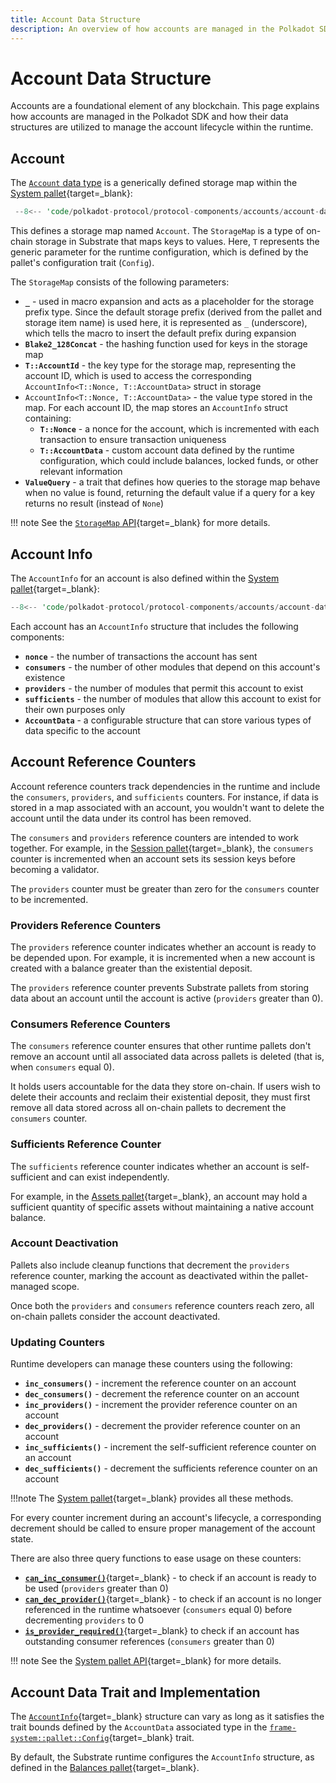 ```yaml
---
title: Account Data Structure
description: An overview of how accounts are managed in the Polkadot SDK, focusing on their data structure and lifecycle management within the runtime.
---
```


# Account Data Structure

Accounts are a foundational element of any blockchain. This page explains how accounts are managed in the Polkadot SDK and how their data structures are utilized to manage the account lifecycle within the runtime.

## Account

The [`Account` data type](https://paritytech.github.io/polkadot-sdk/master/frame_system/pallet/type.Account.html) is a generically defined storage map within the [System pallet](https://paritytech.github.io/polkadot-sdk/master/src/frame_system/lib.rs.html){target=\_blank}:

```rs
 --8<-- 'code/polkadot-protocol/protocol-components/accounts/account-data-structure/account-data-structure-1.rs'
```

This defines a storage map named `Account`. The `StorageMap` is a type of on-chain storage in Substrate that maps keys to values. Here, `T` represents the generic parameter for the runtime configuration, which is defined by the pallet's configuration trait (`Config`).

The `StorageMap` consists of the following parameters:

- **`_`** - used in macro expansion and acts as a placeholder for the storage prefix type. Since the default storage prefix (derived from the pallet and storage item name) is used here, it is represented as `_` (underscore), which tells the macro to insert the default prefix during expansion
- **`Blake2_128Concat`** - the hashing function used for keys in the storage map
- **`T::AccountId`** - the key type for the storage map, representing the account ID, which is used to access the corresponding `AccountInfo<T::Nonce, T::AccountData>` struct in storage
- `AccountInfo<T::Nonce, T::AccountData>` - the value type stored in the map. For each account ID, the map stores an `AccountInfo` struct containing:
    - **`T::Nonce`** - a nonce for the account, which is incremented with each transaction to ensure transaction uniqueness
    - **`T::AccountData`** - custom account data defined by the runtime configuration, which could include balances, locked funds, or other relevant information
- **`ValueQuery`** - a trait that defines how queries to the storage map behave when no value is found, returning the default value if a query for a key returns no result (instead of `None`)

!!! note
    See the [`StorageMap` API](https://paritytech.github.io/polkadot-sdk/master/frame_support/storage/types/struct.StorageMap.html){target=\_blank} for more details.

## Account Info

The `AccountInfo` for an account is also defined within the [System pallet](https://paritytech.github.io/polkadot-sdk/master/src/frame_system/lib.rs.html){target=\_blank}:

```rs
--8<-- 'code/polkadot-protocol/protocol-components/accounts/account-data-structure/account-data-structure-2.rs'
```

Each account has an `AccountInfo` structure that includes the following components:

- **`nonce`** - the number of transactions the account has sent
- **`consumers`** - the number of other modules that depend on this account's existence
- **`providers`** - the number of modules that permit this account to exist
- **`sufficients`** - the number of modules that allow this account to exist for their own purposes only
- **`AccountData`** - a configurable structure that can store various types of data specific to the account

## Account Reference Counters

Account reference counters track dependencies in the runtime and include the `consumers`, `providers`, and `sufficients` counters. For instance, if data is stored in a map associated with an account, you wouldn't want to delete the account until the data under its control has been removed.

The `consumers` and `providers` reference counters are intended to work together. For example, in the [Session pallet](https://docs.rs/pallet-session/latest/pallet_session/){target=\_blank}, the `consumers` counter is incremented when an account sets its session keys before becoming a validator.

The `providers` counter must be greater than zero for the `consumers` counter to be incremented.

### Providers Reference Counters

The `providers` reference counter indicates whether an account is ready to be depended upon. For example, it is incremented when a new account is created with a balance greater than the existential deposit.

The `providers` reference counter prevents Substrate pallets from storing data about an account until the account is active (`providers` greater than 0).

### Consumers Reference Counters

The `consumers` reference counter ensures that other runtime pallets don't remove an account until all associated data across pallets is deleted (that is, when `consumers` equal 0).

It holds users accountable for the data they store on-chain. If users wish to delete their accounts and reclaim their existential deposit, they must first remove all data stored across all on-chain pallets to decrement the `consumers` counter.

### Sufficients Reference Counter

The `sufficients` reference counter indicates whether an account is self-sufficient and can exist independently.

For example, in the [Assets pallet](https://paritytech.github.io/polkadot-sdk/master/pallet_assets/index.html){target=\_blank}, an account may hold a sufficient quantity of specific assets without maintaining a native account balance.

### Account Deactivation

Pallets also include cleanup functions that decrement the `providers` reference counter, marking the account as deactivated within the pallet-managed scope.

Once both the `providers` and `consumers` reference counters reach zero, all on-chain pallets consider the account deactivated.

### Updating Counters

Runtime developers can manage these counters using the following:

- **`inc_consumers()`** - increment the reference counter on an account
- **`dec_consumers()`** - decrement the reference counter on an account
- **`inc_providers()`** - increment the provider reference counter on an account
- **`dec_providers()`** - decrement the provider reference counter on an account
- **`inc_sufficients()`** - increment the self-sufficient reference counter on an account
- **`dec_sufficients()`** - decrement the sufficients reference counter on an account

!!!note
    The [System pallet](https://paritytech.github.io/polkadot-sdk/master/frame_system/pallet/struct.Pallet.html#method){target=\_blank} provides all these methods.

For every counter increment during an account's lifecycle, a corresponding decrement should be called to ensure proper management of the account state.

There are also three query functions to ease usage on these counters:

- [**`can_inc_consumer()`**](https://paritytech.github.io/polkadot-sdk/master/frame_system/pallet/struct.Pallet.html#method.can_inc_consumer){target=\_blank} - to check if an account is ready to be used (`providers` greater than 0)
- [**`can_dec_provider()`**](https://paritytech.github.io/polkadot-sdk/master/frame_system/pallet/struct.Pallet.html#method.can_dec_provider){target=\_blank} - to check if an account is no longer referenced in the runtime whatsoever (`consumers` equal 0) before decrementing `providers` to 0
- [**`is_provider_required()`**](https://paritytech.github.io/polkadot-sdk/master/frame_system/pallet/struct.Pallet.html#method.is_provider_required){target=\_blank} to check if an account has outstanding consumer references (`consumers` greater than 0)

!!! note
    See the [System pallet API](https://paritytech.github.io/polkadot-sdk/master/frame_system/pallet/struct.Pallet.html){target=\_blank} for more details.

## Account Data Trait and Implementation

The [`AccountInfo`](https://paritytech.github.io/polkadot-sdk/master/frame_system/struct.AccountInfo.html){target=\_blank} structure can vary as long as it satisfies the trait bounds defined by the `AccountData` associated type in the [`frame-system::pallet::Config`](https://paritytech.github.io/polkadot-sdk/master/frame_system/pallet/trait.Config.html){target=\_blank} trait.

By default, the Substrate runtime configures the `AccountInfo` structure, as defined in the [Balances pallet](https://paritytech.github.io/polkadot-sdk/master/pallet_balances/struct.AccountData.html){target=\_blank}.
